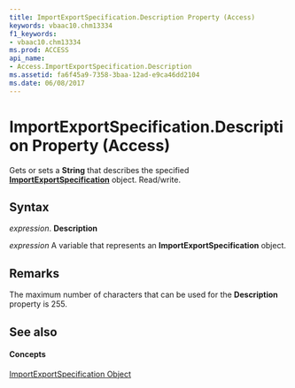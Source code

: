 ```yaml
---
title: ImportExportSpecification.Description Property (Access)
keywords: vbaac10.chm13334
f1_keywords:
- vbaac10.chm13334
ms.prod: ACCESS
api_name:
- Access.ImportExportSpecification.Description
ms.assetid: fa6f45a9-7358-3baa-12ad-e9ca46dd2104
ms.date: 06/08/2017
---
```



# ImportExportSpecification.Description Property (Access)

Gets or sets a  **String** that describes the specified **[ImportExportSpecification](importexportspecification-object-access.md)** object. Read/write.


## Syntax

 _expression_. **Description**

 _expression_ A variable that represents an **ImportExportSpecification** object.


## Remarks

The maximum number of characters that can be used for the  **Description** property is 255.


## See also


#### Concepts


[ImportExportSpecification Object](importexportspecification-object-access.md)

